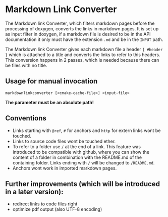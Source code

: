# Markdown Link Converter

The Markdown link Converter, which filters markdown pages before the processing
of doxygen, converts the links in markdown pages. It is set up as input filter
in doxygen, if a markdown file is desired to be in the API documentation
it only must have the extension `.md` and be in the `INPUT` path.

The Markdown link Converter gives each markdown file a header `{ #header }` which is attached to a title
and converts the links to refer to this headers. This conversion
happens in 2 passes, which is needed because there can be files with no title.

## Usage for manual invocation

	markdownlinkconverter [<cmake-cache-file>] <input-file>

**The <input-file> parameter must be an absolute path!**

## Conventions

* Links starting with `@ref`, `#` for anchors and `http` for extern links
  wont be touched.
* Links to source code files wont be touched ether.
* To refer to a folder use `/` at the end of a link. This feature was introduced
  to be compatible with github, where you can show the content of a folder in
  combination with the README.md of the containing folder. Links ending with
  `/` will be changed to `/README.md`.
* Anchors wont work in imported markdown pages.

## Further improvements (which will be introduced in a later version):

* redirect links to code files right
* optimize pdf output (also UTF-8 encoding)
